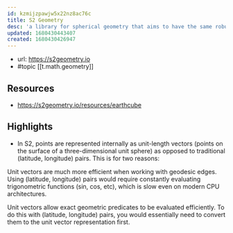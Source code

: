```yaml
---
id: kzmijzpawjw5x22nz8ac76c
title: S2 Geometry
desc: 'a library for spherical geometry that aims to have the same robustness, flexibility, and performance as the very best planar geometry libraries'
updated: 1680430443407
created: 1680430426947
---
```


- url: https://s2geometry.io
- #topic [[t.math.geometry]] 

## Resources

- https://s2geometry.io/resources/earthcube

## Highlights

- In S2, points are represented internally as unit-length vectors (points on the surface of a three-dimensional unit sphere) as opposed to traditional (latitude, longitude) pairs. This is for two reasons:

Unit vectors are much more efficient when working with geodesic edges. Using (latitude, longitude) pairs would require constantly evaluating trigonometric functions (sin, cos, etc), which is slow even on modern CPU architectures.

Unit vectors allow exact geometric predicates to be evaluated efficiently. To do this with (latitude, longitude) pairs, you would essentially need to convert them to the unit vector representation first.
